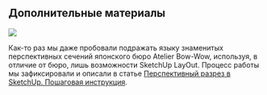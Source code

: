 ## Дополнительные материалы

![](/img/DIK_11/B04D5j7JPBso_sep_pLPHU8hy7GqJs5lSJv7F9rWMpM.jpg)

Как-то раз мы даже пробовали подражать языку знаменитых перспективных сечений японского бюро Atelier Bow-Wow, используя, в отличие от бюро, лишь возможности SketchUp LayОut. Процесс работы мы зафиксировали и описали в статье [Перспективный разрез в SketchUp. Пошаговая инструкция](https://softculture.cc/blog/entries/articles/perspektivnyij-razrez-v-sketchup).

